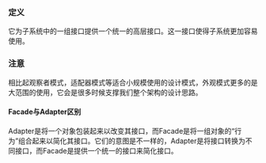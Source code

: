 ### 定义
它为子系统中的一组接口提供一个统一的高层接口。这一接口使得子系统更加容易使用。

### 注意
相比起观察者模式，适配器模式等适合小规模使用的设计模式，外观模式更多的是大范围的使用，它会是很多时候支撑我们整个架构的设计思路。

#### Facade与Adapter区别
Adapter是将一个对象包装起来以改变其接口，而Facade是将一组对象的“行为”组合起来以简化其接口。它们的意图是不一样的，Adapter是将接口转换为不同接口，而Facade是提供一个统一的接口来简化接口。
